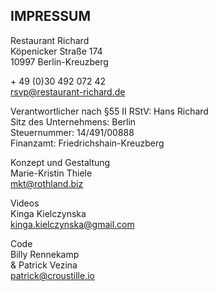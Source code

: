 ## IMPRESSUM

Restaurant Richard  
Köpenicker Straße 174  
10997 Berlin-Kreuzberg

\+ 49 (0)30 492 072 42  
  rsvp@restaurant-richard.de

Verantwortlicher nach §55 II RStV: Hans Richard  
Sitz des Unternehmens: Berlin  
Steuernummer: 14/491/00888  
Finanzamt: Friedrichshain-Kreuzberg  

Konzept und Gestaltung  
Marie-Kristin Thiele  
mkt@rothland.biz

Videos  
Kinga Kielczynska  
kinga.kielczynska@gmail.com

Code  
Billy Rennekamp  
& Patrick Vezina  
patrick@croustille.io
